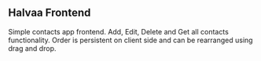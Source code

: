 ## Halvaa Frontend

Simple contacts app frontend. Add, Edit, Delete and Get all contacts functionality. Order is persistent on client side and can be rearranged using drag and drop.
